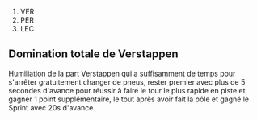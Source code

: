 1. VER
2. PER
3. LEC

## Domination totale de Verstappen
Humiliation de la part Verstappen qui a suffisamment de temps pour s'arrêter gratuitement changer de pneus, rester premier avec plus de 5 secondes d'avance pour réussir à faire le tour le plus rapide en piste et gagner 1 point supplémentaire, le tout après avoir fait la pôle et gagné le Sprint avec 20s d'avance.